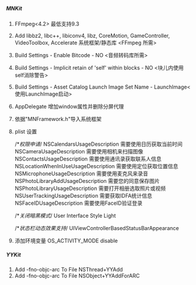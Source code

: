 ##### MNKit
1. FFmpeg<4.2> 最低支持9.3
2. Add libbz2, libc++, libiconv4, libz, CoreMotion, GameController, VideoToolbox, Accelerate 系统框架/静态库 <FFmpeg 所需>
3. Build Settings - Enable Bitcode - NO <音频转码库所需>
4. Build Settings - Implicit retain of 'self' within blocks - NO <块儿内使用self消除警告>
5. Build Settings - Asset Catalog Launch Image Set Name - LaunchImage<使用LaunchImage启动>
6. AppDelegate 增加window属性并删除分屏代理
7. 依据"MNFramework.h"导入系统框架
8. plist 设置 

    /**权限申请*/
    <key>NSCalendarsUsageDescription</key>
    <string>需要使用日历获取当前时间</string>
    <key>NSCameraUsageDescription</key>
    <string>需要使用相机来扫描图像</string>
    <key>NSContactsUsageDescription</key>
    <string>需要使用通讯录获取联系人信息</string>
    <key>NSLocationWhenInUseUsageDescription</key>
    <string>需要使用定位获取位置信息</string>
    <key>NSMicrophoneUsageDescription</key>
    <string>需要使用麦克风来录音</string>
    <key>NSPhotoLibraryAddUsageDescription</key>
    <string>需要您的同意保存图片</string>
    <key>NSPhotoLibraryUsageDescription</key>
    <string>需要打开相册选取照片或视频</string>
    <key>NSUserTrackingUsageDescription</key>
    <string>需要获取IDFA统计信息</string>
    <key>NSFaceIDUsageDescription</key>
    <string>需要使用FaceID验证登录</string>
    
    /**关闭暗黑模式*/
    <key>User Interface Style</key>
    <string>Light</string>
    
    /**状态栏动态效果支持*/
    <key>UIViewControllerBasedStatusBarAppearance</key>
    <false/>
    
9. 添加环境变量
    OS_ACTIVITY_MODE        disable
    
##### YYKit
1. Add -fno-objc-arc To File NSThread+YYAdd
2. Add -fno-objc-arc To File NSObject+YYAddForARC
